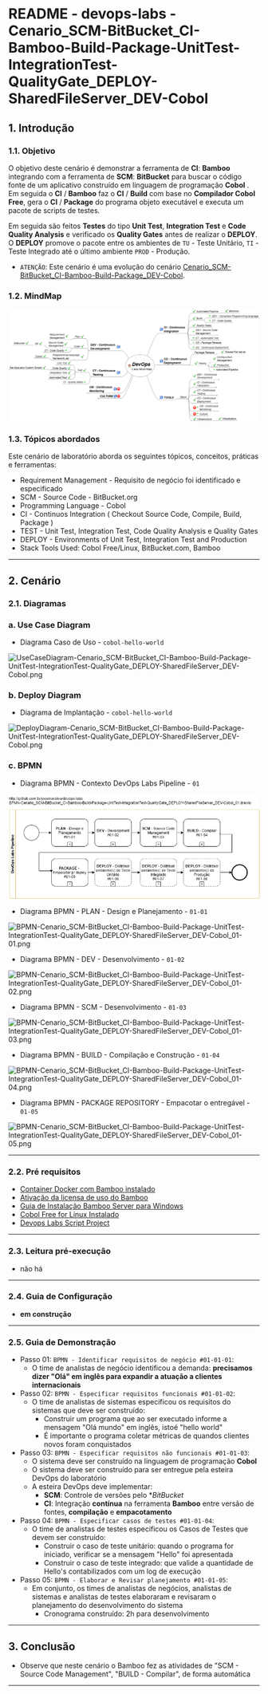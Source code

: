 # README - devops-labs - Cenario_SCM-BitBucket_CI-Bamboo-Build-Package-UnitTest-IntegrationTest-QualityGate_DEPLOY-SharedFileServer_DEV-Cobol

## 1. Introdução

### 1.1. Objetivo
O objetivo deste cenário é demonstrar a ferramenta de **CI**: **Bamboo** integrando com a ferramenta de **SCM**: **BitBucket** para buscar o código fonte de um aplicativo construído em linguagem de programação **Cobol** . Em seguida o **CI** / **Bamboo** faz o **CI** / **Build** com base no **Compilador Cobol Free**, gera o **CI** / **Package** do programa objeto executável e executa um pacote de scripts de testes.

Em seguida são feitos **Testes** do tipo **Unit Test**, **Integration Test** e **Code Quality Analysis** e verificado os **Quality Gates** antes de realizar o **DEPLOY**. O **DEPLOY** promove o pacote entre os ambientes de `TU` - Teste Unitário, `TI` - Teste Integrado até o último ambiente `PROD` - Produção.

* `ATENÇÃO`: Este cenário é uma evolução do cenário [Cenario_SCM-BitBucket_CI-Bamboo-Build-Package_DEV-Cobol](README_Cenario_SCM-BitBucket_CI-Bamboo-Build-Package_DEV-Cobol.md).

### 1.2. MindMap
![MindMap DevOps SCM-BitBucket_CI-Bamboo-Build-Package-UnitTest-IntegrationTest-QualityGate_DEPLOY-SharedFileServer_DEV-Cobol.png](mind-maps/MindMap%20DevOps%20SCM-BitBucket_CI-Bamboo-Build-Package-UnitTest-IntegrationTest-QualityGate_DEPLOY-SharedFileServer_DEV-Cobol.png)


### 1.3. Tópicos abordados
Este cenário de laboratório aborda os seguintes tópicos, conceitos, práticas e ferramentas:

* Requirement Management - Requisito de negócio foi identificado e especificado
* SCM - Source Code - BitBucket.org
* Programming Language - Cobol
* CI - Continuos Integration ( Checkout Source Code, Compile, Build, Package )
* TEST - Unit Test, Integration Test, Code Quality Analysis e Quality Gates
* DEPLOY - Environments of Unit Test, Integration Test and Production
* Stack Tools Used: Cobol Free/Linux, BitBucket.com, Bamboo

---
## 2. Cenário

### 2.1. Diagramas 

### a. Use Case Diagram

* Diagrama Caso de Uso - `cobol-hello-world`

![UseCaseDiagram-Cenario_SCM-BitBucket_CI-Bamboo-Build-Package-UnitTest-IntegrationTest-QualityGate_DEPLOY-SharedFileServer_DEV-Cobol.png](uml-diagrams/UseCaseDiagram-Cenario_SCM-BitBucket_CI-Bamboo-Build-Package-UnitTest-IntegrationTest-QualityGate_DEPLOY-SharedFileServer_DEV-Cobol.png)


### b. Deploy Diagram

* Diagrama de Implantação - `cobol-hello-world`

![DeployDiagram-Cenario_SCM-BitBucket_CI-Bamboo-Build-Package-UnitTest-IntegrationTest-QualityGate_DEPLOY-SharedFileServer_DEV-Cobol.png](uml-diagrams/DeployDiagram-Cenario_SCM-BitBucket_CI-Bamboo-Build-Package-UnitTest-IntegrationTest-QualityGate_DEPLOY-SharedFileServer_DEV-Cobol.png)



### c. BPMN

* Diagrama BPMN - Contexto DevOps Labs Pipeline - `01`

![BPMN-Cenario_SCM-BitBucket_CI-Bamboo-Build-Package-UnitTest-IntegrationTest-QualityGate_DEPLOY-SharedFileServer_DEV-Cobol_01.png](bpmn-diagrams/BPMN-Cenario_SCM-BitBucket_CI-Bamboo-Build-Package-UnitTest-IntegrationTest-QualityGate_DEPLOY-SharedFileServer_DEV-Cobol_01.png)

* Diagrama BPMN - PLAN - Design e Planejamento - `01-01`

![BPMN-Cenario_SCM-BitBucket_CI-Bamboo-Build-Package-UnitTest-IntegrationTest-QualityGate_DEPLOY-SharedFileServer_DEV-Cobol_01-01.png](bpmn-diagrams/BPMN-Cenario_SCM-BitBucket_CI-Bamboo-Build-Package-UnitTest-IntegrationTest-QualityGate_DEPLOY-SharedFileServer_DEV-Cobol_01-01.png)

* Diagrama BPMN - DEV - Desenvolvimento - `01-02`

![BPMN-Cenario_SCM-BitBucket_CI-Bamboo-Build-Package-UnitTest-IntegrationTest-QualityGate_DEPLOY-SharedFileServer_DEV-Cobol_01-02.png](bpmn-diagrams/BPMN-Cenario_SCM-BitBucket_CI-Bamboo-Build-Package-UnitTest-IntegrationTest-QualityGate_DEPLOY-SharedFileServer_DEV-Cobol_01-02.png)

* Diagrama BPMN - SCM - Desenvolvimento - `01-03`

![BPMN-Cenario_SCM-BitBucket_CI-Bamboo-Build-Package-UnitTest-IntegrationTest-QualityGate_DEPLOY-SharedFileServer_DEV-Cobol_01-03.png](bpmn-diagrams/BPMN-Cenario_SCM-BitBucket_CI-Bamboo-Build-Package-UnitTest-IntegrationTest-QualityGate_DEPLOY-SharedFileServer_DEV-Cobol_01-03.png)

* Diagrama BPMN - BUILD - Compilação e Construção - `01-04`

![BPMN-Cenario_SCM-BitBucket_CI-Bamboo-Build-Package-UnitTest-IntegrationTest-QualityGate_DEPLOY-SharedFileServer_DEV-Cobol_01-04.png](bpmn-diagrams/BPMN-Cenario_SCM-BitBucket_CI-Bamboo-Build-Package-UnitTest-IntegrationTest-QualityGate_DEPLOY-SharedFileServer_DEV-Cobol_01-04.png)

* Diagrama BPMN - PACKAGE REPOSITORY - Empacotar o entregável - `01-05`

![BPMN-Cenario_SCM-BitBucket_CI-Bamboo-Build-Package-UnitTest-IntegrationTest-QualityGate_DEPLOY-SharedFileServer_DEV-Cobol_01-05.png](bpmn-diagrams/BPMN-Cenario_SCM-BitBucket_CI-Bamboo-Build-Package-UnitTest-IntegrationTest-QualityGate_DEPLOY-SharedFileServer_DEV-Cobol_01-05.png)


---
### 2.2. Pré requisitos

* [Container Docker com Bamboo instalado](https://github.com/josemarsilva/eval-virtualbox-vm-ubuntu-server/#414-docker---bamboo-server)
* [Ativação da licensa de uso do Bamboo](https://github.com/josemarsilva/eval-virtualbox-vm-ubuntu-server/blob/master/doc/README_InstallBambooLicense_StepByStep.md)
* [Guia de Instalação Bamboo Server para Windows](README-GuiaInstalacao-Bambo-Windows.md)
* [Cobol Free for Linux Instalado](https://github.com/josemarsilva/eval-virtualbox-vm-ubuntu-server#321-compilador-cobol-free-linux)
* [Devops Labs Script Project](https://github.com/josemarsilva/devops-labs-scripts)

---
### 2.3. Leitura pré-execução

* não há

---
### 2.4. Guia de Configuração

* __em construção__

---
### 2.5. Guia de Demonstração

* Passo 01: `BPMN - Identificar requisitos de negócio #01-01-01`: 
  * O time de analistas de negócio identificou a demanda: __precisamos dizer "Olá" em inglês para expandir a atuação a clientes internacionais__
* Passo 02: `BPMN - Especificar requisitos funcionais #01-01-02`: 
  * O time de analistas de sistemas especificou os requisitos do sistemas que deve ser construído:
    * Construir um programa que ao ser executado informe a mensagem "Olá mundo" em inglês, istoé "hello world"
    * É importante o programa coletar métricas de quandos clientes novos foram conquistados
* Passo 03: `BPMN - Especificar requisitos não funcionais #01-01-03`:
    * O sistema deve ser construído na linguagem de programação **Cobol**
    * O sistema deve ser construído para ser entregue pela esteira DevOps do laboratório
    * A esteira DevOps deve implementar:
	  * **SCM**: Controle de versões pelo **BitBucket*
	  * **CI**: Integração **contínua** na ferramenta **Bamboo** entre versão de fontes, **compilação** e **empacotamento**
* Passo 04: `BPMN - Especificar casos de testes #01-01-04`: 
  * O time de analistas de testes especificou os Casos de Testes que devem ser construído:
    * Construir o caso de teste unitário: quando o programa for iniciado, verificar se a mensagem "Hello" foi apresentada
    * Construir o caso de teste integrado: que valide a quantidade de Hello's contabilizados com um log de execução
* Passo 05: `BPMN - Elaborar e Revisar planejamento #01-01-05`:
  * Em conjunto, os times de analistas de negócios, analistas de sistemas e analistas de testes elaboraram e revisaram o planejamento do desenvolvimento do sistema
    * Cronograma construído: 2h para desenvolvimento

---
## 3. Conclusão
* Observe que neste cenário o Bamboo fez as atividades de "SCM - Source Code Management", "BUILD - Compilar", de forma automática


---